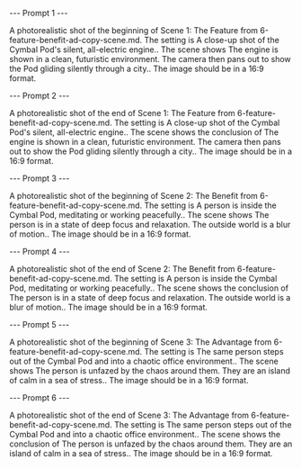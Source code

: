 --- Prompt 1 ---

A photorealistic shot of the beginning of Scene 1: The Feature from 6-feature-benefit-ad-copy-scene.md.
The setting is A close-up shot of the Cymbal Pod's silent, all-electric engine..
The scene shows The engine is shown in a clean, futuristic environment. The camera then pans out to show the Pod gliding silently through a city..
The image should be in a 16:9 format.

--- Prompt 2 ---

A photorealistic shot of the end of Scene 1: The Feature from 6-feature-benefit-ad-copy-scene.md.
The setting is A close-up shot of the Cymbal Pod's silent, all-electric engine..
The scene shows the conclusion of The engine is shown in a clean, futuristic environment. The camera then pans out to show the Pod gliding silently through a city..
The image should be in a 16:9 format.

--- Prompt 3 ---

A photorealistic shot of the beginning of Scene 2: The Benefit from 6-feature-benefit-ad-copy-scene.md.
The setting is A person is inside the Cymbal Pod, meditating or working peacefully..
The scene shows The person is in a state of deep focus and relaxation. The outside world is a blur of motion..
The image should be in a 16:9 format.

--- Prompt 4 ---

A photorealistic shot of the end of Scene 2: The Benefit from 6-feature-benefit-ad-copy-scene.md.
The setting is A person is inside the Cymbal Pod, meditating or working peacefully..
The scene shows the conclusion of The person is in a state of deep focus and relaxation. The outside world is a blur of motion..
The image should be in a 16:9 format.

--- Prompt 5 ---

A photorealistic shot of the beginning of Scene 3: The Advantage from 6-feature-benefit-ad-copy-scene.md.
The setting is The same person steps out of the Cymbal Pod and into a chaotic office environment..
The scene shows The person is unfazed by the chaos around them. They are an island of calm in a sea of stress..
The image should be in a 16:9 format.

--- Prompt 6 ---

A photorealistic shot of the end of Scene 3: The Advantage from 6-feature-benefit-ad-copy-scene.md.
The setting is The same person steps out of the Cymbal Pod and into a chaotic office environment..
The scene shows the conclusion of The person is unfazed by the chaos around them. They are an island of calm in a sea of stress..
The image should be in a 16:9 format.

